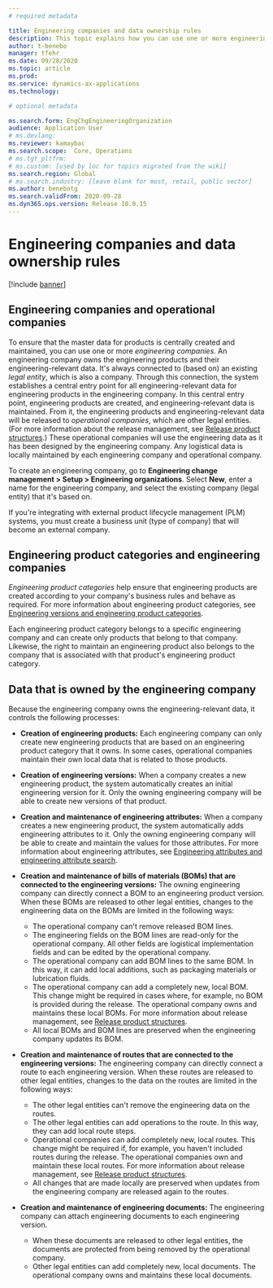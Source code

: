 ```yaml
---
# required metadata

title: Engineering companies and data ownership rules
description: This topic explains how you can use one or more engineering companies to ensure that the master data for products is centrally created and maintained. An engineering company represents the company that owns the engineering products and its engineering-relevant data.
author: t-benebo
manager: tfehr
ms.date: 09/28/2020
ms.topic: article
ms.prod: 
ms.service: dynamics-ax-applications
ms.technology: 

# optional metadata

ms.search.form: EngChgEngineeringOrganization
audience: Application User
# ms.devlang: 
ms.reviewer: kamaybac
ms.search.scope:  Core, Operations
# ms.tgt_pltfrm: 
# ms.custom: [used by loc for topics migrated from the wiki]
ms.search.region: Global
# ms.search.industry: [leave blank for most, retail, public sector]
ms.author: benebotg
ms.search.validFrom: 2020-09-28
ms.dyn365.ops.version: Release 10.0.15
---
```


# Engineering companies and data ownership rules

[!include [banner](../includes/banner.md)]

## Engineering companies and operational companies

To ensure that the master data for products is centrally created and maintained, you can use one or more *engineering companies*. An engineering company owns the engineering products and their engineering-relevant data. It's always connected to (based on) an existing *legal entity*, which is also a company. Through this connection, the system establishes a central entry point for all engineering-relevant data for engineering products in the engineering company. In this central entry point, engineering products are created, and engineering-relevant data is maintained. From it, the engineering products and engineering-relevant data will be released to *operational companies*, which are other legal entities. (For more information about the release management, see [Release product structures](release-product-structure.md).) These operational companies will use the engineering data as it has been designed by the engineering company. Any logistical data is locally maintained by each engineering company and operational company.

To create an engineering company, go to **Engineering change management \> Setup \> Engineering organizations**. Select **New**, enter a name for the engineering company, and select the existing company (legal entity) that it's based on.

If you're integrating with external product lifecycle management (PLM) systems, you must create a business unit (type of company) that will become an external company.

## Engineering product categories and engineering companies

*Engineering product categories* help ensure that engineering products are created according to your company's business rules and behave as required. For more information about engineering product categories, see [Engineering versions and engineering product categories](engineering-versions-product-category.md).

Each engineering product category belongs to a specific engineering company and can create only products that belong to that company. Likewise, the right to maintain an engineering product also belongs to the company that is associated with that product's engineering product category.

## Data that is owned by the engineering company

Because the engineering company owns the engineering-relevant data, it controls the following processes:

- **Creation of engineering products:** Each engineering company can only create new engineering products that are based on an engineering product category that it owns. In some cases, operational companies maintain their own local data that is related to those products.
- **Creation of engineering versions:** When a company creates a new engineering product, the system automatically creates an initial engineering version for it. Only the owning engineering company will be able to create new versions of that product.
- **Creation and maintenance of engineering attributes:** When a company creates a new engineering product, the system automatically adds engineering attributes to it. Only the owning engineering company will be able to create and maintain the values for those attributes. For more information about engineering attributes, see [Engineering attributes and engineering attribute search](engineering-attributes-and-search.md).
- **Creation and maintenance of bills of materials (BOMs) that are connected to the engineering versions:** The owning engineering company can directly connect a BOM to an engineering product version. When these BOMs are released to other legal entities, changes to the engineering data on the BOMs are limited in the following ways:

    - The operational company can't remove released BOM lines.
    - The engineering fields on the BOM lines are read-only for the operational company. All other fields are logistical implementation fields and can be edited by the operational company.
    - The operational company can add BOM lines to the same BOM. In this way, it can add local additions, such as packaging materials or lubrication fluids.
    - The operational company can add a completely new, local BOM. This change might be required in cases where, for example, no BOM is provided during the release. The operational company owns and maintains these local BOMs. For more information about release management, see [Release product structures](release-product-structure.md).
    - All local BOMs and BOM lines are preserved when the engineering company updates its BOM.

- **Creation and maintenance of routes that are connected to the engineering versions:** The engineering company can directly connect a route to each engineering version. When these routes are released to other legal entities, changes to the data on the routes are limited in the following ways:

    - The other legal entities can't remove the engineering data on the routes.
    - The other legal entities can add operations to the route. In this way, they can add local route steps.
    - Operational companies can add completely new, local routes. This change might be required if, for example, you haven't included routes during the release. The operational companies own and maintain these local routes. For more information about release management, see [Release product structures](release-product-structure.md).
    - All changes that are made locally are preserved when updates from the engineering company are released again to the routes.

- **Creation and maintenance of engineering documents:** The engineering company can attach engineering documents to each engineering version.

    - When these documents are released to other legal entities, the documents are protected from being removed by the operational company.
    - Other legal entities can add completely new, local documents. The operational company owns and maintains these local documents.
